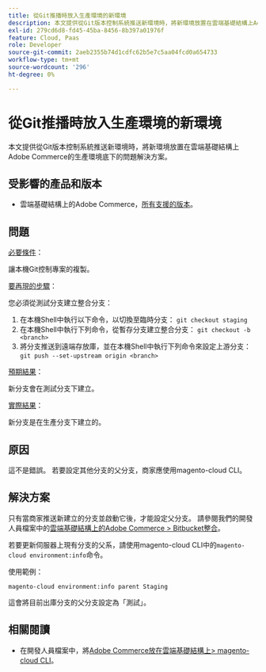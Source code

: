 ```yaml
---
title: 從Git推播時放入生產環境的新環境
description: 本文提供從Git版本控制系統推送新環境時，將新環境放置在雲端基礎結構上Adobe Commerce的生產環境底下的問題解決方案。
exl-id: 279cd6d8-fd45-45ba-8456-8b397a01976f
feature: Cloud, Paas
role: Developer
source-git-commit: 2aeb2355b74d1cdfc62b5e7c5aa04fcd0a654733
workflow-type: tm+mt
source-wordcount: '296'
ht-degree: 0%

---
```


# 從Git推播時放入生產環境的新環境

本文提供從Git版本控制系統推送新環境時，將新環境放置在雲端基礎結構上Adobe Commerce的生產環境底下的問題解決方案。

## 受影響的產品和版本

* 雲端基礎結構上的Adobe Commerce，[所有支援的版本](https://magento.com/sites/default/files/magento-software-lifecycle-policy.pdf)。

## 問題

<u>必要條件</u>：

讓本機Git控制專案的複製。

<u>要再現的步驟</u>：

您必須從測試分支建立整合分支：

1. 在本機Shell中執行以下命令，以切換至臨時分支： `git checkout staging`
1. 在本機Shell中執行下列命令，從暫存分支建立整合分支： `git checkout -b <branch>`
1. 將分支推送到遠端存放庫，並在本機Shell中執行下列命令來設定上游分支： `git push --set-upstream origin <branch>`

<u>預期結果</u>：

新分支會在測試分支下建立。

<u>實際結果</u>：

新分支是在生產分支下建立的。

## 原因

這不是錯誤。 若要設定其他分支的父分支，商家應使用magento-cloud CLI。

## 解決方案

只有當商家推送新建立的分支並啟動它後，才能設定父分支。 請參閱我們的開發人員檔案中的[雲端基礎結構上的Adobe Commerce > Bitbucket整合](https://experienceleague.adobe.com/en/docs/commerce-cloud-service/user-guide/dev-tools/integrations/bitbucket#create-a-cloud-branch)。

若要更新伺服器上現有分支的父系，請使用magento-cloud CLI中的`magento-cloud environment:info`命令。

使用範例：

`magento-cloud environment:info parent Staging`

這會將目前出庫分支的父分支設定為「測試」。

## 相關閱讀

* 在開發人員檔案中，將[Adobe Commerce放在雲端基礎結構上> magento-cloud CLI](https://experienceleague.adobe.com/en/docs/commerce-cloud-service/user-guide/dev-tools/cloud-cli/cloud-cli-overview)。
